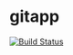 # gitapp
[![Build Status](https://dev.azure.com/arpitpgupta/AgileProject/_apis/build/status/Devops1611.gitapp?branchName=main)](https://dev.azure.com/arpitpgupta/AgileProject/_build/latest?definitionId=3&branchName=main)
